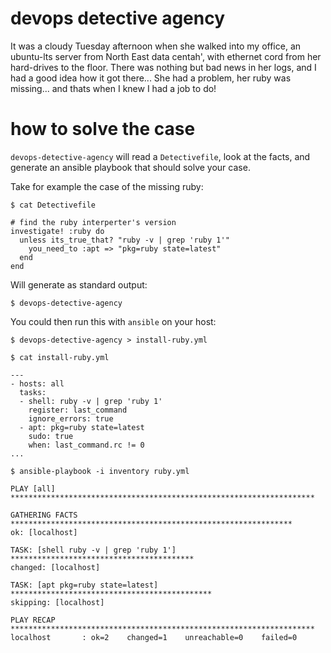 # devops detective agency

It was a cloudy Tuesday afternoon when she walked into my office, an ubuntu-lts server from North East data centah', with ethernet cord from her hard-drives to the floor.
There was nothing but bad news in her logs, and I had a good idea how it got there...
She had a problem, her ruby was missing... and thats when I knew I had a job to do!

# how to solve the case

`devops-detective-agency` will read a `Detectivefile`, look at the facts, and generate an ansible playbook that should solve your case.

Take for example the case of the missing ruby:

    $ cat Detectivefile
    
    # find the ruby interperter's version
    investigate! :ruby do
      unless its_true_that? "ruby -v | grep 'ruby 1'"
        you_need_to :apt => "pkg=ruby state=latest"
      end
    end

Will generate as standard output:

    $ devops-detective-agency
    


You could then run this with `ansible` on your host:

    $ devops-detective-agency > install-ruby.yml
    
    $ cat install-ruby.yml
    
    ---
    - hosts: all
      tasks:
      - shell: ruby -v | grep 'ruby 1'
        register: last_command
        ignore_errors: true
      - apt: pkg=ruby state=latest
        sudo: true
        when: last_command.rc != 0
    ...
    
    $ ansible-playbook -i inventory ruby.yml 

    PLAY [all] ******************************************************************** 
    
    GATHERING FACTS *************************************************************** 
    ok: [localhost]
    
    TASK: [shell ruby -v | grep 'ruby 1'] ***************************************** 
    changed: [localhost]
    
    TASK: [apt pkg=ruby state=latest] ********************************************* 
    skipping: [localhost]
    
    PLAY RECAP ******************************************************************** 
    localhost       : ok=2    changed=1    unreachable=0    failed=0